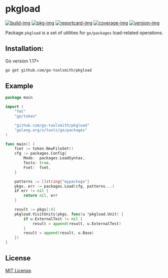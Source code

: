 # pkgload

[![build-img]][build-url]
[![pkg-img]][pkg-url]
[![reportcard-img]][reportcard-url]
[![coverage-img]][coverage-url]
[![version-img]][version-url]

Package `pkgload` is a set of utilities for `go/packages` load-related operations.

## Installation:

Go version 1.17+

```bash
go get github.com/go-toolsmith/pkgload
```

## Example

```go
package main

import (
	"fmt"
	"go/token"

	"github.com/go-toolsmith/pkgload"
	"golang.org/x/tools/go/packages"
)

func main() {
	fset := token.NewFileSet()
	cfg := packages.Config{
		Mode:  packages.LoadSyntax,
		Tests: true,
		Fset:  fset,
	}

	patterns := []string{"mypackage"}
	pkgs, err := packages.Load(cfg, patterns...)
	if err != nil {
		return nil, err
	}

	result := pkgs[:0]
	pkgload.VisitUnits(pkgs, func(u *pkgload.Unit) {
		if u.ExternalTest != nil {
			result = append(result, u.ExternalTest)
		}
		result = append(result, u.Base)
	})
}
```

## License

[MIT License](LICENSE).

[build-img]: https://github.com/go-toolsmith/astp/workflows/build/badge.svg
[build-url]: https://github.com/go-toolsmith/astp/actions
[pkg-img]: https://pkg.go.dev/badge/go-toolsmith/astp
[pkg-url]: https://pkg.go.dev/github.com/go-toolsmith/astp
[reportcard-img]: https://goreportcard.com/badge/go-toolsmith/astp
[reportcard-url]: https://goreportcard.com/report/go-toolsmith/astp
[coverage-img]: https://codecov.io/gh/go-toolsmith/astp/branch/main/graph/badge.svg
[coverage-url]: https://codecov.io/gh/go-toolsmith/astp
[version-img]: https://img.shields.io/github/v/release/go-toolsmith/astp
[version-url]: https://github.com/go-toolsmith/astp/releases
